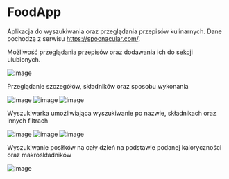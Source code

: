 # FoodApp
Aplikacja do wyszukiwania oraz przeglądania przepisów kulinarnych. Dane pochodzą z serwisu https://spoonacular.com/.

Możliwość przeglądania przepisów oraz dodawania ich do sekcji ulubionych.

![image](https://user-images.githubusercontent.com/114807157/214301980-8a71d15a-d855-4951-bd63-dfc37d0a4001.png)

Przeglądanie szczegółów, składników oraz sposobu wykonania

![image](https://user-images.githubusercontent.com/114807157/214302833-4ed8481c-0395-4c2d-b61c-5a096e0b2bc8.png)
![image](https://user-images.githubusercontent.com/114807157/214302971-49a6cd33-6406-47b5-a342-8d961d27af03.png)
![image](https://user-images.githubusercontent.com/114807157/214304923-7dd7d754-16f2-4899-aa1a-f807b2de78ba.png)


Wyszukiwarka umożliwiająca wyszukiwanie po nazwie, składnikach oraz innych filtrach

![image](https://user-images.githubusercontent.com/114807157/214303837-c8b1977a-99ae-434c-9937-b50d260d823e.png)
![image](https://user-images.githubusercontent.com/114807157/214303905-24dab0ad-6890-46be-8459-a63783836349.png)
![image](https://user-images.githubusercontent.com/114807157/214303991-8f57bb61-4af1-4caf-9a0f-c34dae9ce7dc.png)

Wyszukiwanie posiłków na cały dzień na podstawie podanej kaloryczności oraz makroskładników

![image](https://user-images.githubusercontent.com/114807157/214304699-826e09f9-2c32-41e9-abde-e7cde84e293b.png)

